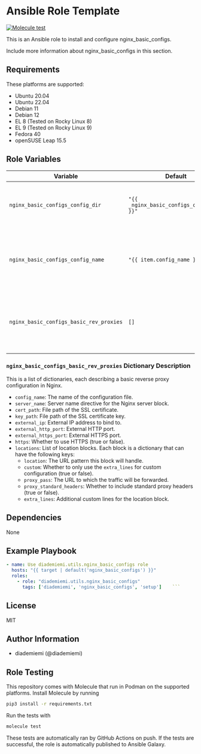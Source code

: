 Ansible Role Template
=========

[![Molecule test](https://github.com/diademiemi/ansible_collection_diademiemi.utils/actions/workflows/ansible-role-nginx_basic_configs.yml/badge.svg)](https://github.com/diademiemi/ansible_collection_diademiemi.utils/actions/workflows/ansible-role-nginx_basic_configs.yml)

This is an Ansible role to install and configure nginx_basic_configs.

Include more information about nginx_basic_configs in this section.

Requirements
------------
These platforms are supported:
- Ubuntu 20.04
- Ubuntu 22.04
- Debian 11
- Debian 12
- EL 8 (Tested on Rocky Linux 8)
- EL 9 (Tested on Rocky Linux 9)
- Fedora 40
- openSUSE Leap 15.5

<!--
- List hardware requirements here  
-->

Role Variables
--------------

Variable | Default | Description
--- | --- | ---
`nginx_basic_configs_config_dir` | `"{{ _nginx_basic_configs_config_dir }}"` | Directory for storing Nginx configuration files. Defined in distro-specific vars.
`nginx_basic_configs_config_name` | `"{{ item.config_name }}.conf"` | Name of the Nginx configuration file, derived from the item being processed in a loop.
`nginx_basic_configs_basic_rev_proxies` | `[]` | List of dictionaries describing basic reverse proxy configurations. See below for details.

### `nginx_basic_configs_basic_rev_proxies` Dictionary Description

This is a list of dictionaries, each describing a basic reverse proxy configuration in Nginx.

- `config_name`: The name of the configuration file.
- `server_name`: Server name directive for the Nginx server block.
- `cert_path`: File path of the SSL certificate.
- `key_path`: File path of the SSL certificate key.
- `external_ip`: External IP address to bind to.
- `external_http_port`: External HTTP port.
- `external_https_port`: External HTTPS port.
- `https`: Whether to use HTTPS (true or false).
- `locations`: List of location blocks. Each block is a dictionary that can have the following keys:
  - `location`: The URL pattern this block will handle.
  - `custom`: Whether to only use the `extra_lines` for custom configuration (true or false).
  - `proxy_pass`: The URL to which the traffic will be forwarded.
  - `proxy_standard_headers`: Whether to include standard proxy headers (true or false).
  - `extra_lines`: Additional custom lines for the location block.

Dependencies
------------
<!-- List dependencies on other roles or criteria -->
None

Example Playbook
----------------

```yaml
- name: Use diademiemi.utils.nginx_basic_configs role
  hosts: "{{ target | default('nginx_basic_configs') }}"
  roles:
    - role: "diademiemi.utils.nginx_basic_configs"
      tags: ['diademiemi', 'nginx_basic_configs', 'setup']    ```

```

License
-------

MIT

Author Information
------------------

- diademiemi (@diademiemi)

Role Testing
------------

This repository comes with Molecule that run in Podman on the supported platforms.
Install Molecule by running

```bash
pip3 install -r requirements.txt
```

Run the tests with

```bash
molecule test
```

These tests are automatically ran by GitHub Actions on push. If the tests are successful, the role is automatically published to Ansible Galaxy.


